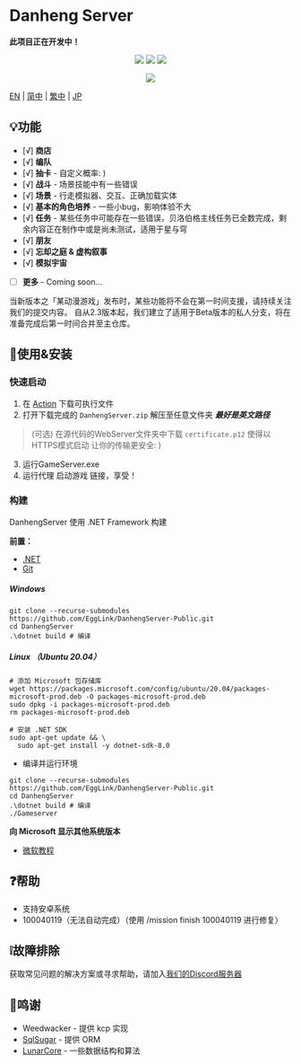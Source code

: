# Danheng Server

**__此项目正在开发中！__**

<p align="center">
<a href="https://visualstudio.com"><img src="https://img.shields.io/badge/Visual%20Studio-000000.svg?style=for-the-badge&logo=visual-studio&logoColor=white" /></a>
<a href="https://dotnet.microsoft.com/"><img src="https://img.shields.io/badge/.NET-000000.svg?style=for-the-badge&logo=.NET&logoColor=white" /></a>
<a href="https://www.gnu.org/"><img src="https://img.shields.io/badge/GNU-000000.svg?style=for-the-badge&logo=GNU&logoColor=white" /></a>
</p>
<p align="center">
  <a href="https://discord.gg/xRtZsmHBVj"><img src="https://img.shields.io/badge/Discord%20Server-000000.svg?style=for-the-badge&logo=Discord&logoColor=white" /></a>
</p>

[EN](../README.md) | [简中](README_zh-CN.md) | [繁中](README_zh-CN.md) | [JP](README_ja-JP.md)

## 💡功能

- [√] **商店**
- [√] **编队**
- [√] **抽卡** - 自定义概率: )
- [√] **战斗** - 场景技能中有一些错误
- [√] **场景** - 行走模拟器、交互、正确加载实体
- [√] **基本的角色培养** - 一些小bug，影响体验不大
- [√] **任务** - 某些任务中可能存在一些错误，贝洛伯格主线任务已全数完成，剩余内容正在制作中或是尚未测试，适用于星与穹
- [√] **朋友**
- [√] **忘却之庭 & 虚构叙事**
- [√] **模拟宇宙**

- [ ] **更多**  - Coming soon...

当新版本之「某动漫游戏」发布时，某些功能将不会在第一时间支援，请持续关注我们的提交内容。 自从2.3版本起，我们建立了适用于Beta版本的私人分支，将在准备完成后第一时间合并至主仓库。

## 🍗使用&安装

### 快速启动

1. 在 [Action](https://github.com/EggLink/DanhengServer-Public/actions) 下载可执行文件
2. 打开下载完成的 `DanhengServer.zip` 解压至任意文件夹 __*最好是英文路径*__

> (可选) 在源代码的WebServer文件夹中下载 `certificate.p12` 使得以HTTPS模式启动 让你的传输更安全: )

3. 运行GameServer.exe
4. 运行代理 启动游戏 链接，享受！

### 构建

DanhengServer 使用 .NET Framework 构建

**前置：**

- [.NET](https://dotnet.microsoft.com/)
- [Git](https://git-scm.com/downloads)

##### Windows

```shell
git clone --recurse-submodules https://github.com/EggLink/DanhengServer-Public.git
cd DanhengServer
.\dotnet build # 编译
```
##### Linux （Ubuntu 20.04）
```shell
# 添加 Microsoft 包存储库
wget https://packages.microsoft.com/config/ubuntu/20.04/packages-microsoft-prod.deb -O packages-microsoft-prod.deb
sudo dpkg -i packages-microsoft-prod.deb
rm packages-microsoft-prod.deb

# 安装 .NET SDK
sudo apt-get update && \
  sudo apt-get install -y dotnet-sdk-8.0
```

- 编译并运行环境
```shell
git clone --recurse-submodules https://github.com/EggLink/DanhengServer-Public.git
cd DanhengServer
.\dotnet build # 编译
./Gameserver
```
**向 Microsoft 显示其他系统版本**
- [微软教程](https://dotnet.microsoft.com/zh-cn/download/dotnet/thank-you/sdk-8.0.204-linux-x64-binaries)

## ❓帮助

- 支持安卓系统
- 100040119（无法自动完成）（使用 /mission finish 100040119 进行修复）

## ❕️故障排除

获取常见问题的解决方案或寻求帮助，请加入[我们的Discord服务器](https://discord.gg/xRtZsmHBVj)

## 🙌鸣谢

- Weedwacker - 提供 kcp 实现
- [SqlSugar](https://github.com/donet5/SqlSugar) - 提供 ORM
- [LunarCore](https://github.com/Melledy/LunarCore) - 一些数据结构和算法
